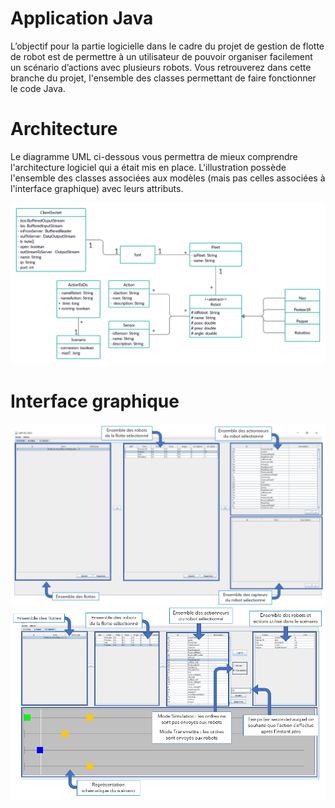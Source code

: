 # Application Java

L’objectif pour la partie logicielle dans le cadre du projet de gestion de flotte de robot est de
permettre à un utilisateur de pouvoir organiser facilement un scénario d’actions avec plusieurs robots.
Vous retrouverez dans cette branche du projet, l'ensemble des classes permettant de faire fonctionner le code Java.

# Architecture

Le diagramme UML ci-dessous vous permettra de mieux comprendre l'architecture logiciel qui a était mis en place.
L'illustration possède l'ensemble des classes associées aux modèles (mais pas celles associées à l'interface graphique) avec leurs
attributs.

![Diagramme UML](/Application_Java/Illustrations_doc/Architecture.jpg)

# Interface graphique

![Diagramme UML](/Application_Java/Illustrations_doc/interface1.png)
![Diagramme UML](/Application_Java/Illustrations_doc/interface2.png)
